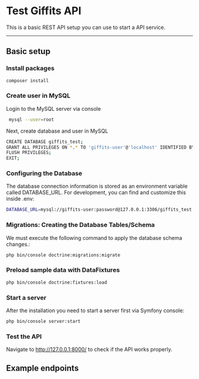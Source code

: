# Test Giffits API
This is a basic REST API setup you can use to start a API service.  

---
## Basic setup

### Install packages 
```bash
composer install
```

### Create user in MySQL
Login to the MySQL server via console
```bash
 mysql --user=root
```

Next, create database and user in MySQL
```bash
CREATE DATABASE giffits_test;
GRANT ALL PRIVILEGES ON *.* TO 'giffits-user'@'localhost' IDENTIFIED BY 'password';
FLUSH PRIVILEGES;
EXIT;
```

### Configuring the Database
The database connection information is stored as an environment variable called DATABASE_URL. For development, you can find and customize this inside .env:

```bash
DATABASE_URL=mysql://giffits-user:password@127.0.0.1:3306/giffits_test
```

### Migrations: Creating the Database Tables/Schema
We must execute the following command to apply the database schema changes.:

```bash
php bin/console doctrine:migrations:migrate
```

### Preload sample data with DataFixtures

```bash
php bin/console doctrine:fixtures:load
```

### Start a server
After the installation you need to start a server first via Symfony console:

```bash
php bin/console server:start
```

### Test the API
Navigate to http://127.0.0.1:8000/ to check if the API works properly.

## Example endpoints